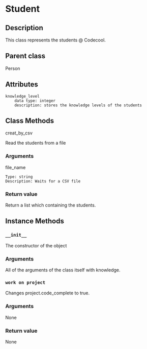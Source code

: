 # Student

## Description
This class represents the students @ Codecool.

## Parent class
Person

## Attributes
    knowledge_level
        data type: integer
        description: stores the knowledge levels of the students

## Class Methods
creat_by_csv

Read the students from a file

### Arguments
file_name

    Type: string
    Description: Waits for a CSV file

### Return value
Return a list which containing the students.

## Instance Methods
### ```__init__```
The constructor of the object

### Arguments
All of the arguments of the class itself with knowledge.

### ```work on project```

Changes project.code_complete to true.

### Arguments
None

### Return value
None

